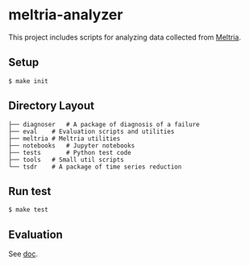 # meltria-analyzer

This project includes scripts for analyzing data collected from [Meltria](https://github.com/ai4sre/meltria).

## Setup

```shell-session
$ make init
```

## Directory Layout

```
├── diagnoser	# A package of diagnosis of a failure
├── eval	# Evaluation scripts and utilities
├── meltria	# Meltria utilities
├── notebooks	# Jupyter notebooks
├── tests   	# Python test code
├── tools	# Small util scripts
└── tsdr	# A package of time series reduction
```

## Run test

```shell-session
$ make test
```

## Evaluation

See [doc](./eval/README.md).
